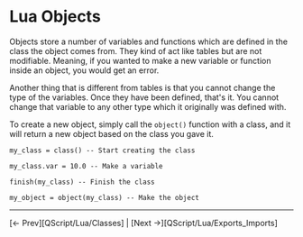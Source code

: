 # Lua Objects

Objects store a number of variables and functions which are defined in the class the object comes from. They kind of act like tables but are not modifiable. Meaning, if you wanted to make a new variable or function inside an object, you would get an error.

Another thing that is different from tables is that you cannot change the type of the variables. Once they have been defined, that's it. You cannot change that variable to any other type which it originally was defined with.

To create a new object, simply call the `object()` function with a class, and it will return a new object based on the class you gave it.

    my_class = class() -- Start creating the class

    my_class.var = 10.0 -- Make a variable

    finish(my_class) -- Finish the class

    my_object = object(my_class) -- Make the object

---

[<- Prev][QScript/Lua/Classes] |
[Next ->][QScript/Lua/Exports_Imports]
